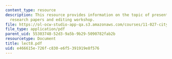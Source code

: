 ```yaml
---
content_type: resource
description: This resource provides information on the topic of presentation review,
  research papers and editing workshop.
file: https://ol-ocw-studio-app-qa.s3.amazonaws.com/courses/11-027-city-to-city-comparing-researching-and-writing-about-cities-spring-2006/e466615e726fc830e6f5391919e8f576_lect8.pdf
file_type: application/pdf
parent_uid: 55303748-52d3-9a5b-9b29-5090782fab2b
resourcetype: Document
title: lect8.pdf
uid: e466615e-726f-c830-e6f5-391919e8f576
---
```

